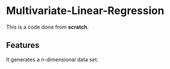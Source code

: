# Multivariate-Linear-Regression

This is a code done from **scratch**.

## Features
It generates a n-dimensional data set.
